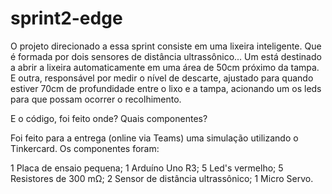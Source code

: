 # sprint2-edge
O projeto direcionado a essa sprint consiste em uma lixeira inteligente. Que é formada por dois sensores de distância ultrassônico... Um está destinado a abrir a lixeira automaticamente em uma área de 50cm próximo da tampa. E outra, responsável por medir o nível de descarte, ajustado para quando estiver 70cm de profundidade entre o lixo e a tampa, acionando um os leds para que possam ocorrer o recolhimento.


E o código, foi feito onde? Quais componentes?
 
Foi feito para a entrega (online via Teams) uma simulação utilizando o Tinkercard. Os componentes foram:

1 Placa de ensaio pequena;
1 Arduíno Uno R3;
5 Led's vermelho;
5 Resistores de 300 mΩ;
2 Sensor de distância ultrassônico;
1 Micro Servo.
